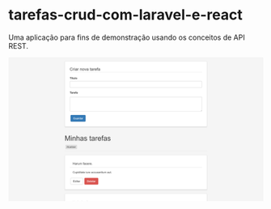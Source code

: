 # tarefas-crud-com-laravel-e-react

Uma aplicação para fins de demonstração usando os conceitos de API REST.

<img src='./resources/images/home.png'>
